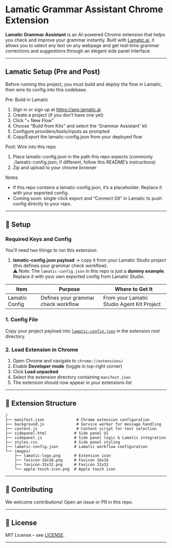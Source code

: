 # Lamatic Grammar Assistant Chrome Extension

**Lamatic Grammar Assistant** is an AI-powered Chrome extension that helps you check and improve your grammar instantly. Built with [Lamatic.ai](https://lamatic.ai), it allows you to select any text on any webpage and get real-time grammar corrections and suggestions through an elegant side panel interface.

---

## Lamatic Setup (Pre and Post)

Before running this project, you must build and deploy the flow in Lamatic, then wire its config into this codebase.

Pre: Build in Lamatic
1. Sign in or sign up at https://app.lamatic.ai  
2. Create a project (if you don’t have one yet)  
3. Click “+ New Flow”  
4. Choose “Build from Kits" and select the 'Grammar Assistant' kit
5. Configure providers/tools/inputs as prompted  
6. Copy/Export the lamatic-config.json from your deployed flow

Post: Wire into this repo
1. Place lamatic-config.json in the path this repo expects (commonly ./lamatic-config.json; if different, follow this README’s instructions)  
2. Zip and upload to your chrome browser

Notes
- If this repo contains a lamatic-config.json, it’s a placeholder. Replace it with your exported config.  
- Coming soon: single-click export and “Connect Git” in Lamatic to push config directly to your repo.

---

## 🔑 Setup

### Required Keys and Config

You'll need two things to run this extension:

1. **lamatic-config.json payload** → copy it from your Lamatic Studio project (this defines your grammar check workflow).  
   ⚠️ Note: The `lamatic-config.json` in this repo is just a **dummy example**.  
   Replace it with your own exported config from Lamatic Studio.

| Item                    | Purpose                                      | Where to Get It                                 |
| ----------------------- | -------------------------------------------- | ----------------------------------------------- |
| Lamatic Config          | Defines your grammar check workflow          | From your Lamatic Studio Agent Kit Project      |

### 1. Config File

Copy your project payload into [`lamatic-config.json`](./lamatic-config.json) in the extension root directory.

### 2. Load Extension in Chrome

1. Open Chrome and navigate to `chrome://extensions/`
2. Enable **Developer mode** (toggle in top-right corner)
3. Click **Load unpacked**
4. Select the extension directory containing `manifest.json`
5. The extension should now appear in your extensions list

---

## 📂 Extension Structure

```
/
├── manifest.json              # Chrome extension configuration
├── background.js              # Service worker for message handling
├── content.js                 # Content script for text selection
├── sidepanel.html            # Side panel UI
├── sidepanel.js              # Side panel logic & Lamatic integration
├── styles.css                # Side panel styling
├── lamatic-config.json       # Lamatic workflow configuration
└── images/
    ├── lamatic-logo.png      # Extension icon
    ├── favicon-16x16.png     # Favicon 16x16
    ├── favicon-32x32.png     # Favicon 32x32
    └── apple-touch-icon.png  # Apple touch icon
```

---

## 🤝 Contributing

We welcome contributions! Open an issue or PR in this repo.

---

## 📜 License

MIT License – see [LICENSE](./LICENSE).

---
